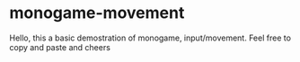 # monogame-movement
Hello, this a basic demostration of monogame, input/movement.
Feel free to copy and paste
and cheers 
